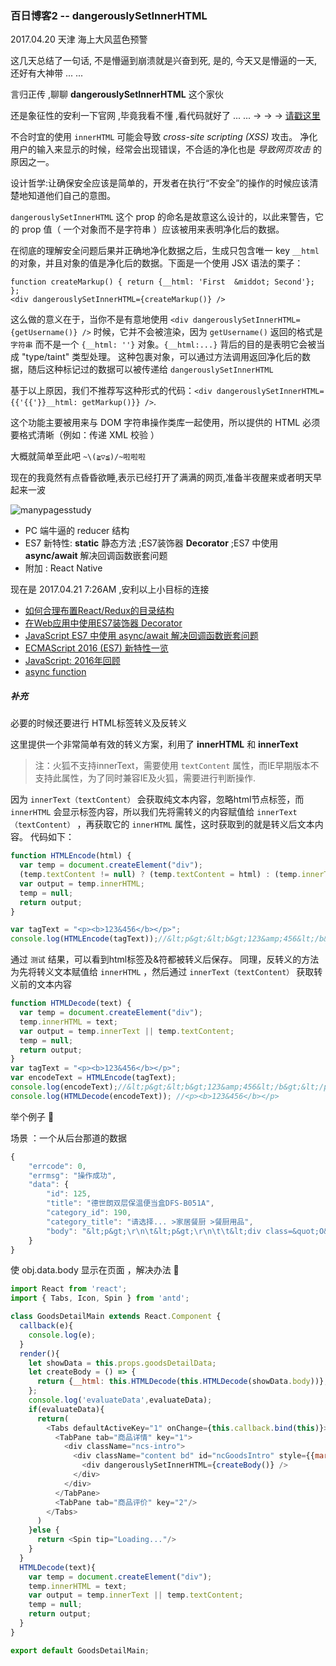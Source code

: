 ### 百日博客2 -- dangerouslySetInnerHTML

2017.04.20 天津 海上大风蓝色预警

这几天总结了一句话, 不是懵逼到崩溃就是兴奋到死, 是的, 今天又是懵逼的一天, 还好有大神带 ... ...

言归正传 ,聊聊 **dangerouslySetInnerHTML** 这个家伙

还是象征性的安利一下官网 ,毕竟我看不懂 ,看代码就好了 ... ... → → → [请戳这里](http://reactjs.cn/react/tips/dangerously-set-inner-html.html)


不合时宜的使用 `innerHTML` 可能会导致 *cross-site scripting (XSS)* 攻击。 净化用户的输入来显示的时候，经常会出现错误，不合适的净化也是 *导致网页攻击* 的原因之一。

设计哲学:让确保安全应该是简单的，开发者在执行“不安全”的操作的时候应该清楚地知道他们自己的意图。

 `dangerouslySetInnerHTML` 这个 prop 的命名是故意这么设计的，以此来警告，它的 prop 值（ 一个对象而不是字符串 ）应该被用来表明净化后的数据。

在彻底的理解安全问题后果并正确地净化数据之后，生成只包含唯一 key `__html` 的对象，并且对象的值是净化后的数据。下面是一个使用 JSX 语法的栗子：

```JSX
function createMarkup() { return {__html: 'First  &middot; Second'}; };
<div dangerouslySetInnerHTML={createMarkup()} />
```

这么做的意义在于，当你不是有意地使用 `<div dangerouslySetInnerHTML={getUsername()} />` 时候，它并不会被渲染，因为 `getUsername()` 返回的格式是 `字符串` 而不是一个 `{__html: ''}` 对象。`{__html:...}` 背后的目的是表明它会被当成 "type/taint" 类型处理。 这种包裹对象，可以通过方法调用返回净化后的数据，随后这种标记过的数据可以被传递给 `dangerouslySetInnerHTML`

基于以上原因，我们不推荐写这种形式的代码：`<div dangerouslySetInnerHTML={{'{{'}}__html: getMarkup()}} />`.

这个功能主要被用来与 DOM 字符串操作类库一起使用，所以提供的 HTML 必须要格式清晰（例如：传递 XML 校验 ）


大概就简单至此吧 `~\(≧▽≦)/~啦啦啦`

现在的我竟然有点昏昏欲睡,表示已经打开了满满的网页,准备半夜醒来或者明天早起来一波

![manypagesstudy](https://github.com/fightingljm/myblog/blob/master/src/image/manypagesstudy.png?raw=true)

- PC 端牛逼的 reducer 结构
- ES7 新特性: **static** 静态方法 ;ES7装饰器 **Decorator** ;ES7 中使用 **async/await** 解决回调函数嵌套问题
- 附加 : React Native

现在是 2017.04.21 7:26AM  ,安利以上小目标的连接

- [如何合理布置React/Redux的目录结构](https://github.com/asd0102433/blog/blob/master/%E5%89%8D%E7%AB%AF/file_structure_for_react.md)
- [在Web应用中使用ES7装饰器 Decorator ](http://www.tuicool.com/articles/am2eQ3u)
- [JavaScript ES7 中使用 async/await 解决回调函数嵌套问题](https://segmentfault.com/a/1190000002566697)
- [ECMAScript 2016 (ES7) 新特性一览](https://www.w3ctech.com/topic/1614)
- [JavaScript: 2016年回顾](http://www.css88.com/archives/tag/es7)
- [async function](https://developer.mozilla.org/en-US/docs/Web/JavaScript/Reference/Statements/async_function)


##### 补充

必要的时候还要进行 HTML标签转义及反转义

这里提供一个非常简单有效的转义方案，利用了 **innerHTML** 和 **innerText**

> 注：火狐不支持innerText，需要使用 `textContent` 属性，而IE早期版本不支持此属性，为了同时兼容IE及火狐，需要进行判断操作.

因为 `innerText（textContent）` 会获取纯文本内容，忽略html节点标签，而 `innerHTML` 会显示标签内容，所以我们先将需转义的内容赋值给 `innerText（textContent）` ，再获取它的 `innerHTML` 属性，这时获取到的就是转义后文本内容。
代码如下：

```js
function HTMLEncode(html) {
  var temp = document.createElement("div");
  (temp.textContent != null) ? (temp.textContent = html) : (temp.innerText = html);
  var output = temp.innerHTML;
  temp = null;
  return output;
}

var tagText = "<p><b>123&456</b></p>";
console.log(HTMLEncode(tagText));//&lt;p&gt;&lt;b&gt;123&amp;456&lt;/b&gt;&lt;/p&gt;
```

通过 `测试` 结果，可以看到html标签及&符都被转义后保存。
同理，反转义的方法为先将转义文本赋值给 `innerHTML` ，然后通过 `innerText（textContent）` 获取转义前的文本内容

```js
function HTMLDecode(text) {
  var temp = document.createElement("div");
  temp.innerHTML = text;
  var output = temp.innerText || temp.textContent;
  temp = null;
  return output;
}
var tagText = "<p><b>123&456</b></p>";
var encodeText = HTMLEncode(tagText);
console.log(encodeText);//&lt;p&gt;&lt;b&gt;123&amp;456&lt;/b&gt;&lt;/p&gt;
console.log(HTMLDecode(encodeText)); //<p><b>123&456</b></p>
```

举个例子 :rabbit:

场景 ：一个从后台那道的数据

```js
{
    "errcode": 0,
    "errmsg": "操作成功",
    "data": {
        "id": 125,
        "title": "德世朗双层保温便当盒DFS-B051A",
        "category_id": 190,
        "category_title": "请选择... >家居餐厨 >餐厨用品",
        "body": "&lt;p&gt;\r\n\t&lt;p&gt;\r\n\t\t&lt;div class=&quot;O&quot;&gt;\r\n\t\t\t&lt;div&gt;\r\n\t\t\t\t&lt;b&gt;双层保温便当盒 &lt;/b&gt;\r\n\t\t\t&lt;/div&gt;\r\n\t\t\t&lt;div&gt;\r\n\t\t\t\t&lt;b&gt;DFS-B051A&lt;br /&gt;\r\n&lt;/b&gt;\r\n\t\t\t&lt;/div&gt;\r\n\t\t&lt;/div&gt;\r\n\t&lt;/p&gt;\r\n\t&lt;p&gt;\r\n\t\t材质：优质不锈钢\r\n\t&lt;/p&gt;\r\n\t&lt;div&gt;\r\n\t\t&amp;nbsp;&amp;nbsp;&amp;nbsp;&amp;nbsp;&amp;nbsp; 内格&lt;span&gt;PC/&lt;/span&gt;外壳&lt;span&gt;PP &lt;/span&gt;\r\n\t&lt;/div&gt;\r\n\t&lt;div&gt;\r\n\t\t规格：&lt;span&gt;14cm &lt;/span&gt;\r\n\t&lt;/div&gt;\r\n\t&lt;div&gt;\r\n\t\t统一零售价：&lt;b&gt;168&lt;/b&gt;&lt;b&gt;元 &lt;/b&gt;\r\n\t&lt;/div&gt;\r\n\t&lt;div&gt;\r\n\t\t&lt;br /&gt;\r\n\t&lt;/div&gt;\r\n\t&lt;div&gt;\r\n\t&lt;/div&gt;\r\n\t&lt;div&gt;\r\n\t&lt;/div&gt;\r\n&lt;/p&gt;"
    }
}
```

使 obj.data.body 显示在页面 ，解决办法 :seedling:

```js
import React from 'react';
import { Tabs, Icon, Spin } from 'antd';

class GoodsDetailMain extends React.Component {
  callback(e){
    console.log(e);
  }
  render(){
    let showData = this.props.goodsDetailData;
    let createBody = () => {
      return {__html: this.HTMLDecode(this.HTMLDecode(showData.body))};
    };
    console.log('evaluateData',evaluateData);
    if(evaluateData){
      return(
        <Tabs defaultActiveKey="1" onChange={this.callback.bind(this)}>
          <TabPane tab="商品详情" key="1">
            <div className="ncs-intro">
              <div className="content bd" id="ncGoodsIntro" style={{marginTop: '20px'}}>
                <div dangerouslySetInnerHTML={createBody()} />
              </div>
            </div>
          </TabPane>
          <TabPane tab="商品评价" key="2"/>
        </Tabs>
      )
    }else {
      return <Spin tip="Loading..."/>
    }
  }
  HTMLDecode(text){
    var temp = document.createElement("div");
    temp.innerHTML = text;
    var output = temp.innerText || temp.textContent;
    temp = null;
    return output;
  }
}

export default GoodsDetailMain;
```
